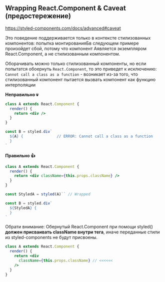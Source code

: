 ## Wrapping React.Component & Caveat (предостережение)
https://styled-components.com/docs/advanced#caveat

Это поведение поддерживается только в контексте стилизованных компонентов: попытка монтированияБв следующем примере произойдет сбой, потому что компонент Аявляется экземпляром React.Component, а не стилизованным компонентом.

Оборачивать можно только стилизованный компоненты, но если попытатся обоернуть `React.Component`, то это приведет к исключению:
`Cannot call a class as a function` - возникает из-за того, что стилизованный компонент пытается вызвать компонент как функцию интерполяции

**Неправильно 💀**
```jsx
class A extends React.Component {
  render() {
    return <div />
  }
}

const B = styled.div`
  ${A} {               // ERROR: Cannot call a class as a function
  }
`
```


**Правильно 👍**
```jsx
class A extends React.Component {
  render() {
    return <div className={this.props.className} />
  }
}

const StyledA = styled(A)`` // Wrapped

const B = styled.div`
  ${StyledA} {
  }
`
```
Обрати внимание: Обернутый React.Component при помощи styled() **должен присваивать className внутри тега**, иначе переданные стили из styled-components не будут присвоены.

```jsx
class A extends React.Component {
  render() {
    return <div 
      className={this.props.className} // <<<<<< 
    />
  }
}
```